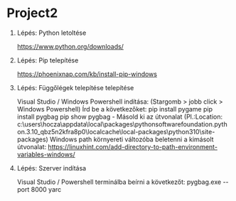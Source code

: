 # Project2
1. Lépés: Python letoltése

    https://www.python.org/downloads/

2. Lépés: Pip telepítése

    https://phoenixnap.com/kb/install-pip-windows

3. Lépés: Függőlégek telepítése telepítése

    Visual Studio / Windows Powershell indítása: (Stargomb > jobb click > Windows Powershell)
    Írd be a következőket:
    pip install pygame
    pip install pygbag
    pip show pygbag - Másold ki az útvonalat (Pl.:Location: c:\users\hocza\appdata\local\packages\pythonsoftwarefoundation.python.3.10_qbz5n2kfra8p0\localcache\local-packages\python310\site-packages)
    Windows path környereti változóba beletenni a kimásolt útvonalat: https://linuxhint.com/add-directory-to-path-environment-variables-windows/

4. Lépés: Szerver indítása

    Visual Studio / Powershell terminálba beírni a következőt: 
    pygbag.exe --port 8000 yarc
